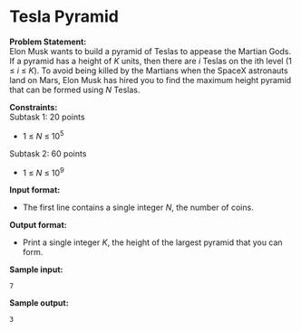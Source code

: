 # Tesla Pyramid

**Problem Statement:** <br>
Elon Musk wants to build a pyramid of Teslas to appease the Martian Gods. If a pyramid has a height of _K_ units, then there are _i_ Teslas on the ith level (1 &le; _i_ &le; _K_). To avoid being killed by the Martians when the SpaceX astronauts land on Mars, Elon Musk has hired you to find the maximum height pyramid that can be formed using _N_ Teslas.

**Constraints:** <br>
Subtask 1: 20 points
 - 1 &le; _N_ &le; 10<sup>5</sup>

Subtask 2: 60 points
 - 1 &le; _N_ &le; 10<sup>9</sup>

**Input format:** <br>
 - The first line contains a single integer _N_, the number of coins.

**Output format:** <br>
 - Print a single integer _K_, the height of the largest pyramid that you can form.

**Sample input:** <br>
```
7
```

**Sample output:** <br>
```
3
```